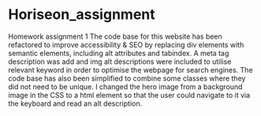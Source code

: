 # Horiseon_assignment
Homework assignment 1
The code base for this website has been refactored to improve accessibility & SEO by replacing div elements with semantic elements, including alt attributes and tabindex.
A meta tag description was add and img alt descriptions were included to utilise relevant keyword in order to optimise the webpage for search engines.
The code base has also been simplified to combine some classes where they did not need to be unique.
I changed the hero image from a background image in the CSS to a html element so that the user could navigate to it via the keyboard and read an alt description.
